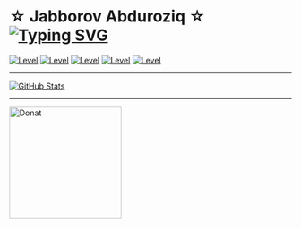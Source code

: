 # &#9734; Jabborov Abduroziq &#9734; [![Typing SVG](https://readme-typing-svg.herokuapp.com/?lines=Iymon+bo'lsa,+;Imkon+topiladi!&color=8A2BE2&duration=3000)](https://git.io/typing-svg)

<a href='https://blogchik.uz'><img src='https://img.shields.io/badge/WebSite-blogchik.uz-blueviolet?style=flat-square' alt='Level'></a>
<a href='https://instagram.com/blogchik.me'><img src='https://img.shields.io/badge/Instagram-blogchik.me-blueviolet?style=flat-square' alt='Level'></a>
<a href='https://t.me/BlogChik'><img src='https://img.shields.io/badge/Telegram-blogchik-blueviolet?style=flat-square' alt='Level'></a>
<a href='https://tiktok.com/@blogchik'><img src='https://img.shields.io/badge/TikTok-blogchik-blueviolet?style=flat-square' alt='Level'></a>
<a href='https://youtube.com/c/blogchik'><img src='https://img.shields.io/badge/YouTube-blogchik-blueviolet?style=flat-square' alt='Level'></a>

<hr>

[![GitHub Stats](https://github-readme-stats.vercel.app/api?username=blogchik&show_icons=true&theme=tokyonight&hide_border=true&locale=en&hide=prs)](https://github.com/blogchik) 

<hr>

<a href='https://www.donationalerts.com/r/blogchik'><img src='https://blogchik.uz/data/images/support-me-badge.png' width=200px alt='Donat'></a>
